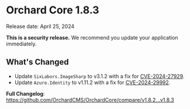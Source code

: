 # Orchard Core 1.8.3

Release date: April 25, 2024

**This is a security release.** We recommend you update your application immediately.

## What's Changed

* Update `SixLabors.ImageSharp` to v3.1.2 with a fix for [CVE-2024-27929](https://nvd.nist.gov/vuln/detail/CVE-2024-27929).
* Update `Azure.Identity` to v1.11.2 with a fix for [CVE-2024-29992](https://nvd.nist.gov/vuln/detail/CVE-2024-29992).

**Full Changelog**: <https://github.com/OrchardCMS/OrchardCore/compare/v1.8.2...v1.8.3>
